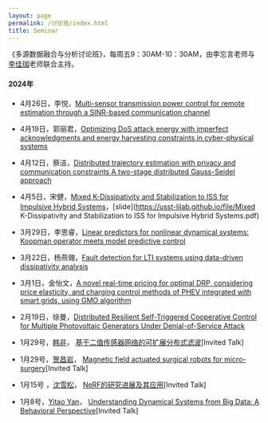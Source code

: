 ```yaml
---
layout: page
permalink: /讨论班/index.html
title: Seminar
---
```


《多源数据融合与分析讨论班》，每周五9：30AM-10：30AM，由李忘言老师与[李佳珈](https://lxy.usst.edu.cn/2024/0415/c2208a318580/page.htm)老师联合主持。

#### 2024年

- 4月26日，李悦，[Multi-sensor transmission power control for remote estimation through a SINR-based communication channel](https://www.sciencedirect.com/science/article/abs/pii/S0005109818305739#!)
- 4月19日，郭丽君，[Optimizing DoS attack energy with imperfect acknowledgments and energy harvesting constraints in cyber-physical systems](https://www.sciencedirect.com/science/article/abs/pii/S0096300320307748)
- 4月12日，蔡洁，[Distributed trajectory estimation with privacy and communication constraints A two-stage distributed Gauss-Seidel approach](https://ieeexplore.ieee.org/abstract/document/7487736/)
- 4月5日，宋健，[Mixed K-Dissipativity and Stabilization to ISS for Impulsive Hybrid Systems](https://ieeexplore.ieee.org/document/7064779)，[slide](https://usst-lilab.github.io/file/Mixed K-Dissipativity and Stabilization to ISS for Impulsive Hybrid Systems.pdf)
- 3月29日，李思睿，[Linear predictors for nonlinear dynamical systems: Koopman operator meets model predictive control](https://www.sciencedirect.com/science/article/abs/pii/S000510981830133X)
- 3月22日，杨燕翎，[Fault detection for LTI systems using data-driven dissipativity analysis](https://www.sciencedirect.com/science/article/pii/S0957415823001678)
- 3月1日，金怡文，[A novel real-time pricing for optimal DRP, considering price elasticity, and charging control methods of PHEV integrated with smart grids, using GMO algorithm](https://www.sciencedirect.com/science/article/pii/S2215098623002161)
- 2月19日，徐曼，[Distributed Resilient Self-Triggered Cooperative Control for Multiple Photovoltaic Generators Under Denial-of-Service Attack](https://ieeexplore.ieee.org/abstract/document/9781801/)
- 1月29号，[韩非](https://usst-lilab.github.io/images/lectures/changyan.jpg)， [基于二值传感器网络的可扩展分布式滤波](https://usst-lilab.github.io/images/lectures/hanfei.jpg)[Invited Talk]
- 1月29号，[贺昌岩](https://usst-lilab.github.io/images/lectures/changyan.jpg)， [Magnetic field actuated surgical robots for micro-surgery](https://lxy.usst.edu.cn/2023/1229/c6729a314109/page.htm)[Invited Talk]
- 1月15号 ，[沈雪松](https://usst-lilab.github.io/images/lectures/xuesong.jpg)， [NeRF的研究进展及其应用](https://lxy.usst.edu.cn/2023/1229/c6729a314109/page.htm)[Invited Talk]


- 1月8号，[Yitao Yan](https://usst-lilab.github.io/images/lectures/yitaoyan.jpg)， [Understanding Dynamical Systems from Big Data: A Behavioral Perspective](https://lxy.usst.edu.cn/2023/1229/c6729a314109/page.htm)[Invited Talk]
